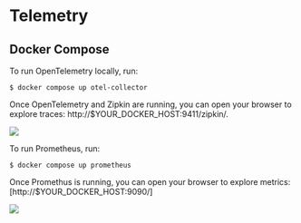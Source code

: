 # Telemetry


## Docker Compose

To run OpenTelemetry locally, run:

```shell
$ docker compose up otel-collector
```

Once OpenTelemetry and Zipkin are running, you can open your browser to explore traces: http://$YOUR_DOCKER_HOST:9411/zipkin/.

![](images/zipkin.png)

To run Prometheus, run:

```shell
$ docker compose up prometheus
```

Once Promethus is running, you can open your browser to explore metrics: [http://$YOUR_DOCKER_HOST:9090/]

![](images/prometheus.png)